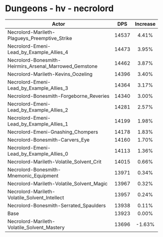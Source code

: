 # Dungeons - hv - necrolord
| Actor | DPS | Increase |
|---|:---:|:---:|
|Necrolord-Marileth-Plagueys_Preemptive_Strike|14537|4.41%|
|Necrolord-Emeni-Lead_by_Example_Allies_4|14473|3.95%|
|Necrolord-Bonesmith-Heirmirs_Arsenal_Marrowed_Gemstone|14462|3.87%|
|Necrolord-Marileth-Kevins_Oozeling|14396|3.40%|
|Necrolord-Emeni-Lead_by_Example_Allies_3|14364|3.17%|
|Necrolord-Bonesmith-Forgeborne_Reveries|14340|3.00%|
|Necrolord-Emeni-Lead_by_Example_Allies_2|14281|2.57%|
|Necrolord-Emeni-Lead_by_Example_Allies_1|14199|1.98%|
|Necrolord-Emeni-Gnashing_Chompers|14178|1.83%|
|Necrolord-Bonesmith-Carvers_Eye|14160|1.70%|
|Necrolord-Emeni-Lead_by_Example_Allies_0|14113|1.36%|
|Necrolord-Marileth-Volatile_Solvent_Crit|14015|0.66%|
|Necrolord-Bonesmith-Mnemonic_Equipment|13971|0.34%|
|Necrolord-Marileth-Volatile_Solvent_Magic|13967|0.32%|
|Necrolord-Marileth-Volatile_Solvent_Intellect|13957|0.24%|
|Necrolord-Bonesmith-Serrated_Spaulders|13938|0.11%|
|Base|13923|0.00%|
|Necrolord-Marileth-Volatile_Solvent_Mastery|13696|-1.63%|
